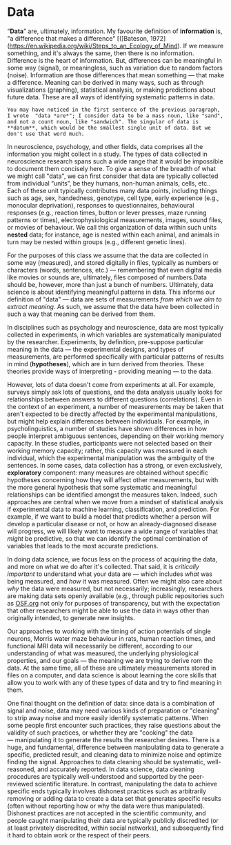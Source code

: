 # Data

“**Data**” are, ultimately, information. My favourite definition of **information** is, "a difference that makes a difference" [(]Bateson, 1972](https://en.wikipedia.org/wiki/Steps_to_an_Ecology_of_Mind). If we measure something, and it's always the same, then there is no information. Difference is the heart of information. But, differences can be meaningful in some way (signal), or meaningless, such as variation due to random factors (noise). Information are those differences that mean something — that make a difference. Meaning can be derived in many ways, such as through visualizations (graphing), statistical analysis, or making predictions about future data. These are all ways of identifying systematic patterns in data.


```{Note}
You may have noticed in the first sentence of the previous paragraph, I wrote  "data *are*"; I consider data to be a mass noun, like "sand", and not a count noun, like "sandwich". The singular of data is **datum**, which would be the smallest single unit of data. But we don't use that word much.
```

In neuroscience, psychology, and other fields, data comprises all the information you might collect in a study. The types of data collected in neuroscience research spans such a wide range that it would be impossible to document them concisely here. To give a sense of the breadth of what we might call "data", we can first consider that data are typically collected from individual “units”, be they humans, non-human animals, cells, etc.. Each of these unit typically contributes many data points, including things such as age, sex, handedness, genotype, cell type, early experience (e.g., monocular deprivation), responses to questionnaires, behavioural responses (e.g., reaction times, button or lever presses, maze running patterns or times), electrophysiological measurements, images, sound files, or movies of behaviour. We call this organization of data within such units **nested** data; for instance, age is nested within each animal, and animals in turn may be nested within groups (e.g., different genetic lines).

 For the purposes of this class we assume that the data are collected in some way (measured), and stored digitally in files, typically as numbers or characters (words, sentences, etc.) — remembering that even digital media like movies or sounds are, ultimately, files composed of numbers.Data should be, however, more than just a bunch of numbers. Ultimately, data science is about identifying meaningful patterns in data. This informs our definition of "data" — data are sets of measurements *from which we aim to extract meaning*. As such, we assume that the data have been collected in such a way that meaning can be derived from them.

In disciplines such as psychology and neuroscience, data are most typically collected in experiments, in which variables are systematically manipulated by the researcher. Experiments, by definition, pre-suppose particular meaning in the data — the experimental designs, and types of measurements, are performed specifically with particular patterns of results in mind (**hypotheses**), which are in turn derived from theories. These theories provide ways of interpreting - providing meaning — to the data.

However, lots of data doesn't come from experiments at all. For example, surveys simply ask lots of questions, and the data analysis usually looks for relationships between answers to different questions (correlations). Even in the context of an experiment, a number of measurements may be taken that aren't expected to be directly affected by the experimental manipulations, but might help explain differences between individuals. For example, in psycholinguistics, a number of studies have shown differences in how people interpret ambiguous sentences, depending on their working memory capacity. In these studies, participants were not selected based on their working memory capacity; rather, this capacity was measured in each individual, which the experimental manipulation was the ambiguity of the sentences. In some cases, data collection has a strong, or even exclusively, **exploratory** component: many measures are obtained without specific hypotheses concerning how they will affect other measurements, but with the more general hypothesis that some systematic and meaningful relationships can be identified amongst the measures taken. Indeed, such approaches are central when we move from a mindset of statistical analysis if experimental data to machine learning, classification, and prediction. For example, if we want to build a model that predicts whether a person will develop a particular disease or not, or how an already-diagnosed disease will progress, we will likely want to measure a wide range of variables that *might* be predictive, so that we can identify the optimal combination of variables that leads to the most accurate predictions.

In doing data science, we focus less on the process of acquiring the data, and more on what we do after it's collected. That said, it is *critically important* to understand what your data are — which includes *what* was being measured, and *how* it was measured. Often we might also care about *why* the data were measured, but not necessarily; increasingly, researchers are making data sets openly available (e.g., through public repositories such as [OSF.org](https://osf.org) not only for purposes of transparency, but with the expectation that other researchers might be able to use the data in ways other than originally intended, to generate new insights.  

Our approaches to working with the timing of action potentials of single neurons, Morris water maze behaviour in rats, human reaction times, and functional MRI data will necessarily be different, according to our understanding of what was measured, the underlying physiological properties, and our goals — the meaning we are trying to derive rom the data. At the same time, all of these are ultimately measurements stored in files on a computer, and data science is about learning the core skills that allow you to work with any of these types of data and try to find meaning in them.

One final thought on the definition of data: since data is a combination of signal and noise, data may need various kinds of preparation or "cleaning" to strip away noise and more easily identify systematic patterns. When some people first encounter such practices, they raise questions about the validity of such practices, or whether they are "cooking" the data — manipulating it to generate the results the researcher desires. There is a huge, and fundamental, difference between manipulating data to generate a specific, predicted result, and cleaning data to minimize noise and optimize finding the signal. Approaches to data cleaning should be systematic, well-reasoned, and accurately reported. In data science, data cleaning procedures are typically well-understood and supported by the peer-reviewed scientific literature. In contrast, manipulating the data to achieve specific ends typically involves dishonest practices such as arbitrarily removing or adding data to create a data set that generates specific results (often without reporting how or why the data were thus manipulated). Dishonest practices are not accepted in the scientific community, and people caught manipulating their data are typically publicly discredited (or at least privately discredited, within social networks), and subsequently find it hard to obtain work or the respect of their peers.
